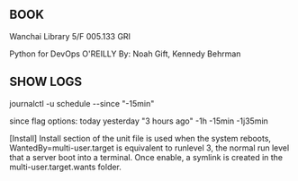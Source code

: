 BOOK
----
Wanchai Library 5/F 005.133 GRI

Python for DevOps
O'REILLY
By: Noah Gift, Kennedy Behrman






SHOW LOGS
----------

journalctl -u schedule --since "-15min"

since flag options:
today
yesterday
"3 hours ago"
-1h
-15min
-1j35min

[Install] 
Install section of the unit file is used when the system reboots, WantedBy=multi-user.target is equivalent to runlevel 3, the normal run level that a server boot into a terminal.
Once enable, a symlink is created in the multi-user.target.wants folder.
